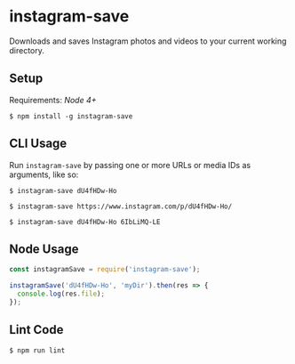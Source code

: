 instagram-save
==============

Downloads and saves Instagram photos and videos to your current working
directory.

## Setup

Requirements: *Node 4+*

```
$ npm install -g instagram-save
```

## CLI Usage

Run `instagram-save` by passing one or more URLs or media IDs as arguments,
like so:

```
$ instagram-save dU4fHDw-Ho

$ instagram-save https://www.instagram.com/p/dU4fHDw-Ho/

$ instagram-save dU4fHDw-Ho 6IbLiMQ-LE
```

## Node Usage

```javascript
const instagramSave = require('instagram-save');

instagramSave('dU4fHDw-Ho', 'myDir').then(res => {
  console.log(res.file);
});
```

## Lint Code

```
$ npm run lint
```

